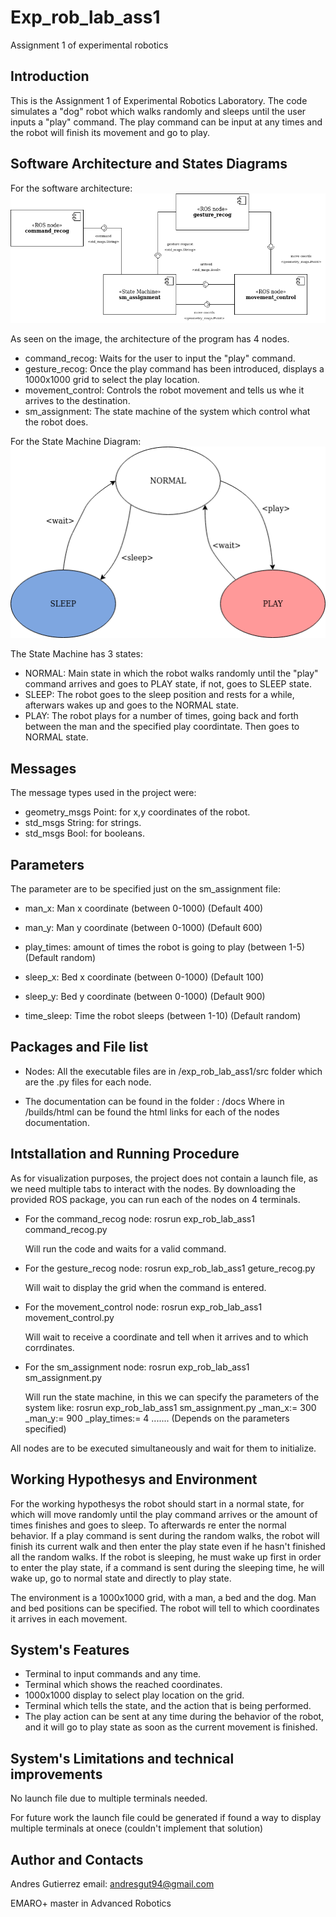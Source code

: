 # Exp_rob_lab_ass1
Assignment 1 of experimental robotics

Introduction
--------------

This is the Assignment 1 of Experimental Robotics Laboratory.
The code simulates a "dog" robot which walks randomly and sleeps until the user inputs a "play" command.
The play command can be input at any times and the robot will finish its movement and go to play.

Software Architecture and States Diagrams
----------------------------------------

For the software architecture:
![](https://github.com/angux94/Exp_rob_lab_ass1/blob/main/Architecture_ass1.png)

As seen on the image, the architecture of the program has 4 nodes.
  - command_recog: Waits for the user to input the "play" command.
  - gesture_recog: Once the play command has been introduced, displays a 1000x1000 grid to select the play location.
  - movement_control: Controls the robot movement and tells us whe it arrives to the destination.
  - sm_assignment: The state machine of the system which control what the robot does.
  
For the State Machine Diagram:
![](https://github.com/angux94/Exp_rob_lab_ass1/blob/main/State_Machine_diagram.png)

The State Machine has 3 states:
  - NORMAL: Main state in which the robot walks randomly until the "play" command arrives and goes to PLAY state, if not, goes to SLEEP state.
  - SLEEP: The robot goes to the sleep position and rests for a while, afterwars wakes up and goes to the NORMAL state.
  - PLAY: The robot plays for a number of times, going back and forth between the man and the specified play coordintate. Then goes to NORMAL state.
  
Messages
----------

The message types used in the project were:
  - geometry_msgs Point: for x,y coordinates of the robot.
  - std_msgs String: for strings.
  - std_msgs Bool: for booleans.
  
Parameters
-------------

The parameter are to be specified just on the sm_assignment file:
  - man_x: Man x coordinate (between 0-1000) (Default 400)
  - man_y: Man y coordinate (between 0-1000) (Default 600)
  - play_times: amount of times the robot is going to play (between 1-5) (Default random)
  
  - sleep_x: Bed x coordinate (between 0-1000) (Default 100)
  - sleep_y: Bed y coordinate (between 0-1000) (Default 900)
  - time_sleep: Time the robot sleeps (between 1-10) (Default random)
  
Packages and File list
------------

- Nodes:
All the executable files are in /exp_rob_lab_ass1/src folder which are the .py files for each node.

- The documentation can be found in the folder : /docs
Where in /builds/html can be found the html links for each of the nodes documentation.

Intstallation and Running Procedure
-----------------

As for visualization purposes, the project does not contain a launch file, as we need multiple tabs to interact with the nodes.
By downloading the provided ROS package, you can run each of the nodes on 4 terminals.

- For the command_recog node:
  rosrun exp_rob_lab_ass1 command_recog.py

  Will run the code and waits for a valid command.


- For the gesture_recog node:
  rosrun exp_rob_lab_ass1 geture_recog.py
  
  Will wait to display the grid when the command is entered.


- For the movement_control node:
  rosrun exp_rob_lab_ass1 movement_control.py
  
  Will wait to receive a coordinate and tell when it arrives and to which corrdinates.
  
  
- For the sm_assignment node:
  rosrun exp_rob_lab_ass1 sm_assignment.py
  
  Will run the state machine, in this we can specify the parameters of the system like:
    rosrun exp_rob_lab_ass1 sm_assignment.py _man_x:= 300 _man_y:= 900 _play_times:= 4 ....... (Depends on the parameters specified)

All nodes are to be executed simultaneously and wait for them to initialize.

Working Hypothesys and Environment
-------------

For the working hypothesys the robot should start in a normal state, for which will move randomly until the play command arrives or the amount of times finishes and goes to sleep. To afterwards re enter the normal behavior. If a play command is sent during the random walks, the robot will finish its current walk and then enter the play state even if he hasn't finished all the random walks. If the robot is sleeping, he must wake up first in order to enter the play state, if a command is sent during the sleeping time, he will wake up, go to normal state and directly to play state.

The environment is a 1000x1000 grid, with a man, a bed and the dog. Man and bed positions can be specified. The robot will tell to which coordinates it arrives in each movement.

System's Features
------------
  - Terminal to input commands and any time.
  - Terminal which shows the reached coordinates.
  - 1000x1000 display to select play location on the grid.
  - Terminal which tells the state, and the action that is being performed.
  - The play action can be sent at any time during the behavior of the robot, and it will go to play state as soon as the current movement is finished.
  
System's Limitations and technical improvements
------------

No launch file due to multiple terminals needed.

For future work the launch file could be generated if found a way to display multiple terminals at onece (couldn't implement that solution)

Author and Contacts
------
Andres Gutierrez
email: andresgut94@gmail.com

EMARO+ master in Advanced Robotics







  
